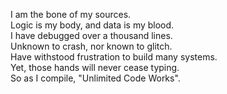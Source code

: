 I am the bone of my sources. <br>
Logic is my body, and data is my blood. <br>
I have debugged over a thousand lines. <br>
Unknown to crash, nor known to glitch. <br>
Have withstood frustration to build many systems. <br>
Yet, those hands will never cease typing. <br>
So as I compile, "Unlimited Code Works". <br>
 
<!--
**rockmanray/rockmanray** is a ✨ _special_ ✨ repository because its `README.md` (this file) appears on your GitHub profile.

Here are some ideas to get you started:

- 🔭 I’m currently working on ...
- 🌱 I’m currently learning ...
- 👯 I’m looking to collaborate on ...
- 🤔 I’m looking for help with ...
- 💬 Ask me about ...
- 📫 How to reach me: ...
- 😄 Pronouns: ...
- ⚡ Fun fact: ...
-->
